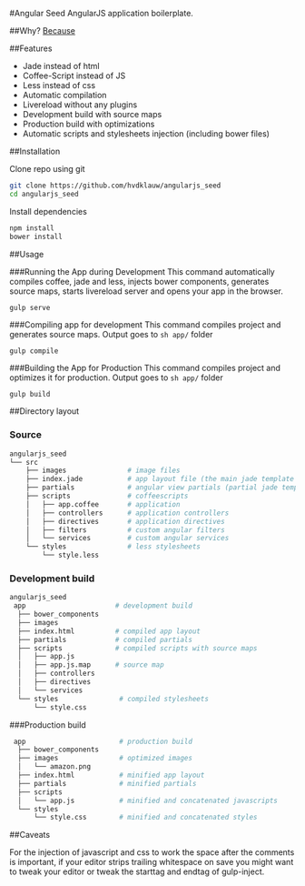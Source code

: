 #Angular Seed
AngularJS application boilerplate.

##Why?
[Because](http://xkcd.com/927/)

##Features
* Jade instead of html
* Coffee-Script instead of JS
* Less instead of css
* Automatic compilation
* Livereload without any plugins
* Development build with source maps
* Production build with optimizations
* Automatic scripts and stylesheets injection (including bower files)

##Installation

Clone repo using git
```sh
git clone https://github.com/hvdklauw/angularjs_seed
cd angularjs_seed
```

Install dependencies
```sh
npm install
bower install
```

##Usage

###Running the App during Development
This command automatically compiles coffee, jade and less, injects bower components, generates source maps, starts livereload server and opens your app in the browser.
```sh
gulp serve
```

###Compiling app for development
This command compiles project and generates source maps. Output goes to ```sh app/``` folder
```
gulp compile
```

###Building the App for Production
This command compiles project and optimizes it for production. Output goes to ```sh app/``` folder
```
gulp build
```

##Directory layout

### Source

```sh
angularjs_seed
└── src
    ├── images               # image files
    ├── index.jade           # app layout file (the main jade template file of the app)
    ├── partials             # angular view partials (partial jade templates)
    ├── scripts              # coffeescripts
    │   ├── app.coffee       # application
    │   ├── controllers      # application controllers
    │   ├── directives       # application directives
    │   ├── filters          # custom angular filters
    │   └── services         # custom angular services
    └── styles               # less stylesheets
        └── style.less
```

### Development build

```sh
angularjs_seed
 app                      # development build
  ├── bower_components
  ├── images
  ├── index.html          # compiled app layout
  ├── partials            # compiled partials
  ├── scripts             # compiled scripts with source maps
  │   ├── app.js
  │   ├── app.js.map      # source map
  │   ├── controllers
  │   ├── directives
  │   └── services
  └── styles               # compiled stylesheets
      └── style.css
```

###Production build

```sh
 app                       # production build
  ├── bower_components
  ├── images               # optimized images
  │   └── amazon.png
  ├── index.html           # minified app layout
  ├── partials             # minified partials
  ├── scripts
  │   └── app.js           # minified and concatenated javascripts
  └── styles
      └── style.css        # minified and concatenated styles
```


##Caveats

For the injection of javascript and css to work the space after the comments is important, if your editor strips trailing whitespace on save you might want to tweak your editor or tweak the starttag and endtag of gulp-inject.